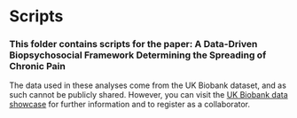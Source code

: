 # Scripts
### This folder contains scripts for the paper: A Data-Driven Biopsychosocial Framework Determining the Spreading of Chronic Pain

The data used in these analyses come from the UK Biobank dataset, and as such cannot be publicly shared. However, you can visit the [UK Biobank data showcase](https://biobank.ndph.ox.ac.uk/showcase/) for further information and to register as a collaborator.
